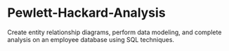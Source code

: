 # Pewlett-Hackard-Analysis
Create entity relationship diagrams, perform data modeling, and complete analysis on an employee database using SQL techniques.
